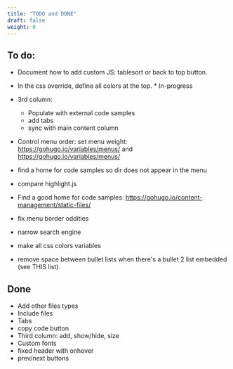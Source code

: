 ```yaml
---
title: "TODO and DONE"
draft: false
weight: 0
---
```



## To do: 

* Document how to add custom JS: tablesort or back to top button.
* In the css override, define all colors at the top. * In-progress
* 3rd column: 

  * Populate with external code samples
  * add tabs
  * sync with main content column

* Control menu order: set menu weight: https://gohugo.io/variables/menus/ and https://gohugo.io/variables/menus/
* find a home for code samples so dir does not appear in the menu
* compare highlight.js
* Find a good home for code samples: https://gohugo.io/content-management/static-files/
* fix menu border oddities
* narrow search engine
* make all css colors variables
* remove space between bullet lists when there's a bullet 2 list embedded (see THIS list). 

## Done

* Add other files types
* Include files
* Tabs
* copy code button
* Third column: add, show/hide, size
* Custom fonts
* fixed header with onhover
* prev/next buttons
